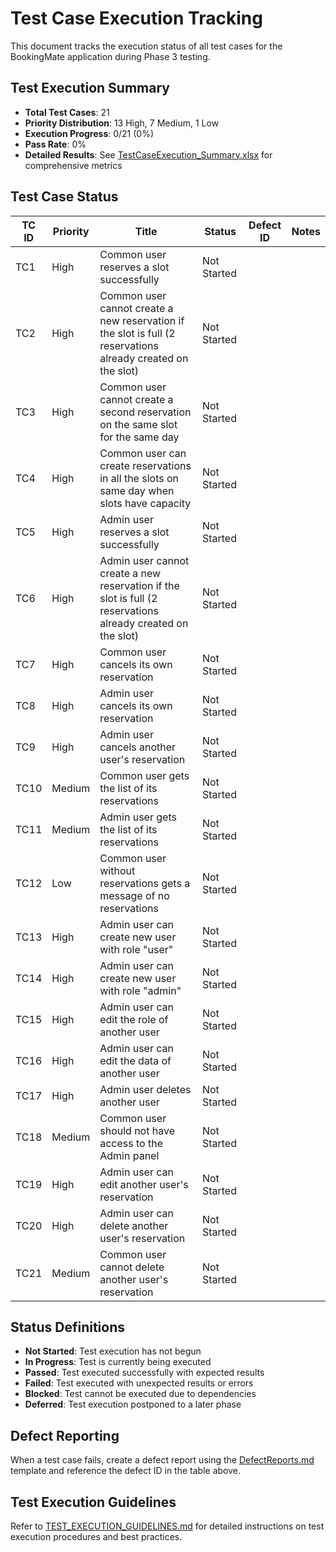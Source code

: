 # Test Case Execution Tracking

This document tracks the execution status of all test cases for the BookingMate application during Phase 3 testing.

## Test Execution Summary

- **Total Test Cases**: 21
- **Priority Distribution**: 13 High, 7 Medium, 1 Low
- **Execution Progress**: 0/21 (0%)
- **Pass Rate**: 0%
- **Detailed Results**: See [TestCaseExecution_Summary.xlsx](/Users/dotch3/Documents/MENTORIAQA2.0/projetos/portfolio-project/TestCaseExecution_Summary.xlsx) for comprehensive metrics

## Test Case Status

| TC ID | Priority | Title | Status | Defect ID | Notes |
|-------|----------|-------|--------|-----------|-------|
| TC1   | High     | Common user reserves a slot successfully | Not Started | | |
| TC2   | High     | Common user cannot create a new reservation if the slot is full (2 reservations already created on the slot) | Not Started | | |
| TC3   | High     | Common user cannot create a second reservation on the same slot for the same day | Not Started | | |
| TC4   | High     | Common user can create reservations in all the slots on same day when slots have capacity | Not Started | | |
| TC5   | High     | Admin user reserves a slot successfully | Not Started | | |
| TC6   | High     | Admin user cannot create a new reservation if the slot is full (2 reservations already created on the slot) | Not Started | | |
| TC7   | High     | Common user cancels its own reservation | Not Started | | |
| TC8   | High     | Admin user cancels its own reservation | Not Started | | |
| TC9   | High     | Admin user cancels another user's reservation | Not Started | | |
| TC10  | Medium   | Common user gets the list of its reservations | Not Started | | |
| TC11  | Medium   | Admin user gets the list of its reservations | Not Started | | |
| TC12  | Low      | Common user without reservations gets a message of no reservations | Not Started | | |
| TC13  | High     | Admin user can create new user with role "user" | Not Started | | |
| TC14  | High     | Admin user can create new user with role "admin" | Not Started | | |
| TC15  | High     | Admin user can edit the role of another user | Not Started | | |
| TC16  | High     | Admin user can edit the data of another user | Not Started | | |
| TC17  | High     | Admin user deletes another user | Not Started | | |
| TC18  | Medium   | Common user should not have access to the Admin panel | Not Started | | |
| TC19  | High     | Admin user can edit another user's reservation | Not Started | | |
| TC20  | High     | Admin user can delete another user's reservation | Not Started | | |
| TC21  | Medium   | Common user cannot delete another user's reservation | Not Started | | |

## Status Definitions

- **Not Started**: Test execution has not begun
- **In Progress**: Test is currently being executed
- **Passed**: Test executed successfully with expected results
- **Failed**: Test executed with unexpected results or errors
- **Blocked**: Test cannot be executed due to dependencies
- **Deferred**: Test execution postponed to a later phase

## Defect Reporting

When a test case fails, create a defect report using the [DefectReports.md](/Users/dotch3/Documents/MENTORIAQA2.0/projetos/portfolio-project/bookingmate/docs/wiki/DefectReports.md) template and reference the defect ID in the table above.

## Test Execution Guidelines

Refer to [TEST_EXECUTION_GUIDELINES.md](/Users/dotch3/Documents/MENTORIAQA2.0/projetos/portfolio-project/bookingmate/docs/TEST_EXECUTION_GUIDELINES.md) for detailed instructions on test execution procedures and best practices.